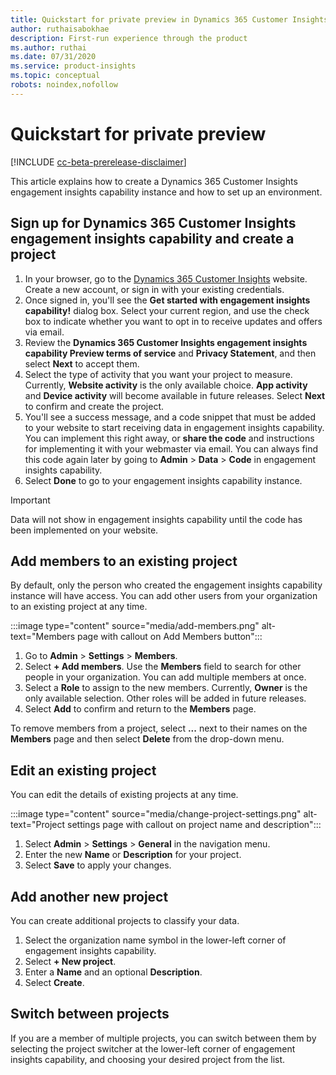 ```yaml
---
title: Quickstart for private preview in Dynamics 365 Customer Insights engagement insights capability
author: ruthaisabokhae
description: First-run experience through the product
ms.author: ruthai
ms.date: 07/31/2020
ms.service: product-insights
ms.topic: conceptual
robots: noindex,nofollow
---
```


# Quickstart for private preview

[!INCLUDE [cc-beta-prerelease-disclaimer]( ../includes/cc-beta-prerelease-disclaimer.md)]

This article explains how to create a Dynamics 365 Customer Insights engagement insights capability instance and how to set up an environment.

## Sign up for  Dynamics 365 Customer Insights engagement insights capability and create a project

1. In your browser, go to the [Dynamics 365 Customer Insights](https://pi.dynamics.com/) website. Create a new account, or sign in with your existing credentials.
2. Once signed in, you'll see the **Get started with engagement insights capability!** dialog box. Select your current region, and use the check box to indicate whether you want to opt in to receive updates and offers via email.
3. Review the **Dynamics 365 Customer Insights engagement insights capability Preview terms of service** and **Privacy Statement**, and then select **Next** to accept them.
4. Select the type of activity that you want your project to measure. Currently, **Website activity** is the only available choice. **App activity** and **Device activity** will become available in future releases. Select **Next** to confirm and create the project.
5. You'll see a success message, and a code snippet that must be added to your website to start receiving data in  engagement insights capability. You can implement this right away, or **share the code** and instructions for implementing it with your webmaster via email. You can always find this code again later by going to **Admin** > **Data** > **Code** in engagement insights capability.
6. Select **Done** to go to your engagement insights capability instance.

> [!IMPORTANT]
> Data will not show in engagement insights capability until the code has been implemented on your website.

## Add members to an existing project

By default, only the person who created the  engagement insights capability instance will have access. You can add other users from your organization to an existing project at any time.

:::image type="content" source="media/add-members.png" alt-text="Members page with callout on Add Members button":::

1. Go to **Admin** > **Settings** > **Members**.
2. Select **+ Add members**. Use the **Members** field to search for other people in your organization. You can add multiple members at once.
3. Select a **Role** to assign to the new members. Currently, **Owner** is the only available selection. Other roles will be added in future releases.
4. Select **Add** to confirm and return to the **Members** page.

To remove members from a project, select **...** next to their names on the **Members** page and then select **Delete** from the drop-down menu.

## Edit an existing project

You can edit the details of existing projects at any time.

:::image type="content" source="media/change-project-settings.png" alt-text="Project settings page with callout on project name and description":::

1. Select **Admin** > **Settings** > **General** in the navigation menu.
1. Enter the new **Name** or **Description** for your project.
1. Select **Save** to apply your changes.

## Add another new project

You can create additional projects to classify your data.

1. Select the organization name symbol in the lower-left corner of  engagement insights capability.
2. Select **+ New project**.
3. Enter a **Name** and an optional **Description**.
4. Select **Create**.

## Switch between projects

If you are a member of multiple projects, you can switch between them by selecting the project switcher at the lower-left corner of  engagement insights capability, and choosing your desired project from the list.
